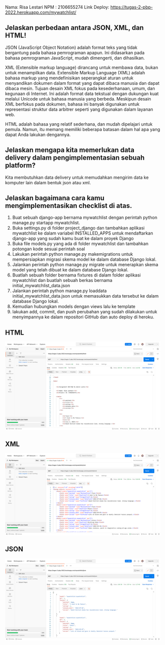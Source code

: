 Nama: Risa Lestari
NPM : 2106655274
Link Deploy: https://tugas-2-pbp-2022.herokuapp.com/mywatchlist/

## Jelaskan perbedaan antara JSON, XML, dan HTML!

JSON (JavaScript Object Notation) adalah format teks yang tidak bergantung pada bahasa pemrograman apapun. Ini didasarkan pada bahasa pemrograman JavaScript, mudah dimengerti, dan dihasilkan.

XML (Extensible markup language) dirancang untuk membawa data, bukan untuk menampilkan data. Extensible Markup Language (XML) adalah bahasa markup yang mendefinisikan seperangkat aturan untuk menyandikan dokumen dalam format yang dapat dibaca manusia dan dapat dibaca mesin. Tujuan desain XML fokus pada kesederhanaan, umum, dan kegunaan di Internet. Ini adalah format data tekstual dengan dukungan kuat melalui Unicode untuk bahasa manusia yang berbeda. Meskipun desain XML berfokus pada dokumen, bahasa ini banyak digunakan untuk representasi struktur data arbitrer seperti yang digunakan dalam layanan web.

HTML adalah bahasa yang relatif sederhana, dan mudah dipelajari untuk pemula. Namun, itu memang memiliki beberapa batasan dalam hal apa yang dapat Anda lakukan dengannya.

## Jelaskan mengapa kita memerlukan data delivery dalam pengimplementasian sebuah platform?

Kita membutuhkan data delivery untuk memudahkan mengirim data ke komputer lain dalam bentuk json atau xml.

## Jelaskan bagaimana cara kamu mengimplementasikan checklist di atas.

1. Buat sebuah django-app bernama mywatchlist dengan perintah python manage.py startapp mywatchlist.
2. Buka settings.py di folder project_django dan tambahkan aplikasi mywatchlist ke dalam variabel INSTALLED_APPS untuk mendaftarkan django-app yang sudah kamu buat ke dalam proyek Django
3. Buka file models.py yang ada di folder mywatchlist dan tambahkan potongan kode sesuai perintah soal
4. Lakukan perintah python manage.py makemigrations untuk mempersiapkan migrasi skema model ke dalam database Django lokal.
5. Jalankan perintah python manage.py migrate untuk menerapkan skema model yang telah dibuat ke dalam database Django lokal.
6. Buatlah sebuah folder bernama fixtures di dalam folder aplikasi mywatchlist dan buatlah sebuah berkas bernama initial_mywatchlist_data.json
7. Jalankan perintah python manage.py loaddata initial_mywatchlist_data.json untuk memasukkan data tersebut ke dalam database Django lokal.
8. Kemudian hubungkan models dengan views lalu ke template
9. lakukan add, commit, dan push perubahan yang sudah dilakukan untuk menyimpannya ke dalam repositori GitHub dan auto deploy di heroku.

## HTML

![html](https://github.com/risalstrr/tugas-2-pbp-2022/blob/main/images/htmlPostman.png)

## XML

![xml](https://github.com/risalstrr/tugas-2-pbp-2022/blob/main/images/xmlPostman.png)

## JSON

![json](https://github.com/risalstrr/tugas-2-pbp-2022/blob/main/images/jsonPostman.png)
